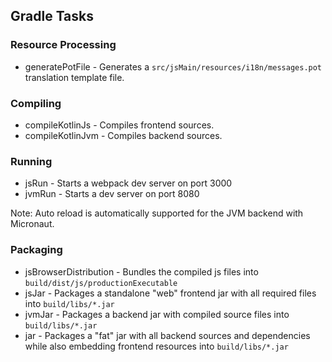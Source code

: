 ## Gradle Tasks

### Resource Processing
* generatePotFile - Generates a `src/jsMain/resources/i18n/messages.pot` translation template file.
### Compiling
* compileKotlinJs - Compiles frontend sources.
* compileKotlinJvm - Compiles backend sources.
### Running
* jsRun - Starts a webpack dev server on port 3000
* jvmRun - Starts a dev server on port 8080

Note: Auto reload is automatically supported for the JVM backend with Micronaut.

### Packaging
* jsBrowserDistribution - Bundles the compiled js files into `build/dist/js/productionExecutable`
* jsJar - Packages a standalone "web" frontend jar with all required files into `build/libs/*.jar`
* jvmJar - Packages a backend jar with compiled source files into `build/libs/*.jar`
* jar - Packages a "fat" jar with all backend sources and dependencies while also embedding frontend resources into `build/libs/*.jar`

